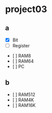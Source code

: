 # project03

## a
- [x] Bit
- [ ] Register
- [ ] RAM8
- [ ] RAM64
- [ ] PC

## b
- [ ] RAM512
- [ ] RAM4K
- [ ] RAM16K


